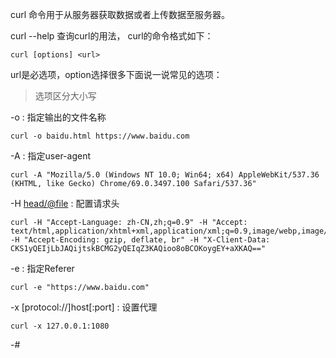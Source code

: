 curl 命令用于从服务器获取数据或者上传数据至服务器。

curl --help 查询curl的用法， curl的命令格式如下：

`curl [options] <url>`

url是必选项，option选择很多下面说一说常见的选项：

> 选项区分大小写

-o <file> : 指定输出的文件名称

`curl -o baidu.html https://www.baidu.com`

-A <name> : 指定user-agent 

`curl -A "Mozilla/5.0 (Windows NT 10.0; Win64; x64) AppleWebKit/537.36 (KHTML, like Gecko) Chrome/69.0.3497.100 Safari/537.36"`

-H <head/@file> : 配置请求头

```
curl -H "Accept-Language: zh-CN,zh;q=0.9" -H "Accept: text/html,application/xhtml+xml,application/xml;q=0.9,image/webp,image/apng,*/*;q=0.8" -H "Accept-Encoding: gzip, deflate, br" -H "X-Client-Data: CKS1yQEIjLbJAQijtskBCMG2yQEIqZ3KAQioo8oBCOKoygEY+aXKAQ=="
```

-e <url> : 指定Referer 

```
curl -e "https://www.baidu.com"
```

-x [protocol://]host[:port] : 设置代理

```
curl -x 127.0.0.1:1080
```

-# 